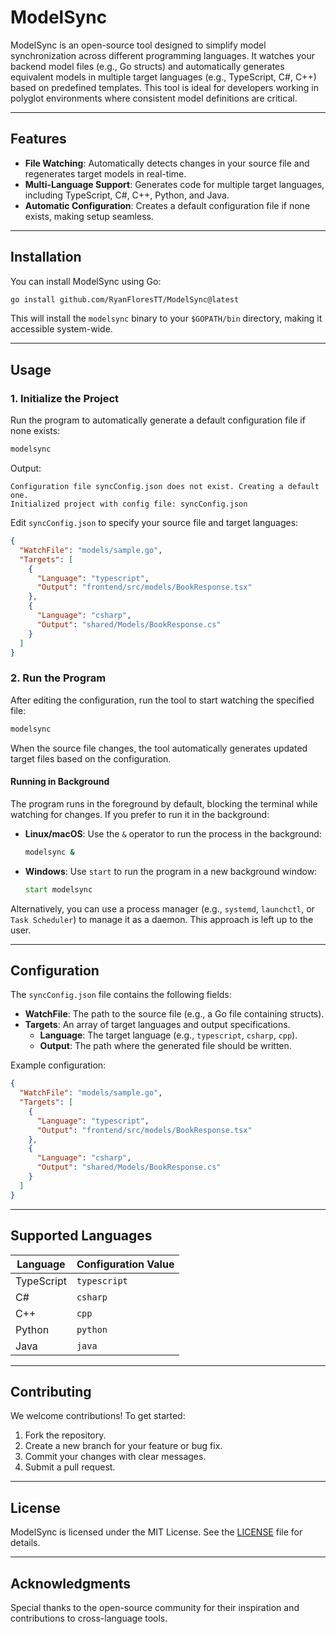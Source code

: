 # ModelSync

ModelSync is an open-source tool designed to simplify model synchronization across different programming languages. It watches your backend model files (e.g., Go structs) and automatically generates equivalent models in multiple target languages (e.g., TypeScript, C#, C++) based on predefined templates. This tool is ideal for developers working in polyglot environments where consistent model definitions are critical.

---

## Features
- **File Watching**: Automatically detects changes in your source file and regenerates target models in real-time.
- **Multi-Language Support**: Generates code for multiple target languages, including TypeScript, C#, C++, Python, and Java.
- **Automatic Configuration**: Creates a default configuration file if none exists, making setup seamless.

---

## Installation
You can install ModelSync using Go:

```bash
go install github.com/RyanFloresTT/ModelSync@latest
```

This will install the `modelsync` binary to your `$GOPATH/bin` directory, making it accessible system-wide.

---

## Usage

### 1. **Initialize the Project**
Run the program to automatically generate a default configuration file if none exists:

```bash
modelsync
```
Output:
```
Configuration file syncConfig.json does not exist. Creating a default one.
Initialized project with config file: syncConfig.json
```
Edit `syncConfig.json` to specify your source file and target languages:

```json
{
  "WatchFile": "models/sample.go",
  "Targets": [
    {
      "Language": "typescript",
      "Output": "frontend/src/models/BookResponse.tsx"
    },
    {
      "Language": "csharp",
      "Output": "shared/Models/BookResponse.cs"
    }
  ]
}
```

### 2. **Run the Program**
After editing the configuration, run the tool to start watching the specified file:

```bash
modelsync
```
When the source file changes, the tool automatically generates updated target files based on the configuration.

#### Running in Background
The program runs in the foreground by default, blocking the terminal while watching for changes. If you prefer to run it in the background:

- **Linux/macOS**: Use the `&` operator to run the process in the background:
  ```bash
  modelsync &
  ```
- **Windows**: Use `start` to run the program in a new background window:
  ```cmd
  start modelsync
  ```
Alternatively, you can use a process manager (e.g., `systemd`, `launchctl`, or `Task Scheduler`) to manage it as a daemon. This approach is left up to the user.

---

## Configuration
The `syncConfig.json` file contains the following fields:

- **WatchFile**: The path to the source file (e.g., a Go file containing structs).
- **Targets**: An array of target languages and output specifications.
  - **Language**: The target language (e.g., `typescript`, `csharp`, `cpp`).
  - **Output**: The path where the generated file should be written.

Example configuration:
```json
{
  "WatchFile": "models/sample.go",
  "Targets": [
    {
      "Language": "typescript",
      "Output": "frontend/src/models/BookResponse.tsx"
    },
    {
      "Language": "csharp",
      "Output": "shared/Models/BookResponse.cs"
    }
  ]
}
```

---

## Supported Languages
| Language   | Configuration Value |
|------------|----------------------|
| TypeScript | `typescript`         |
| C#         | `csharp`             |
| C++        | `cpp`                |
| Python     | `python`             |
| Java       | `java`               |

---

## Contributing
We welcome contributions! To get started:

1. Fork the repository.
2. Create a new branch for your feature or bug fix.
3. Commit your changes with clear messages.
4. Submit a pull request.

---

## License
ModelSync is licensed under the MIT License. See the [LICENSE](LICENSE) file for details.

---

## Acknowledgments
Special thanks to the open-source community for their inspiration and contributions to cross-language tools.
